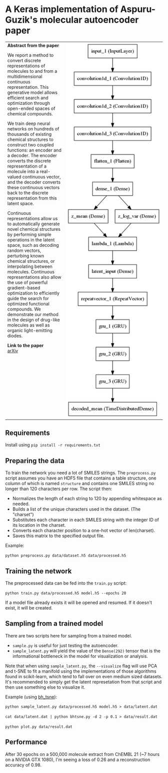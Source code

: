 # A Keras implementation of Aspuru-Guzik's molecular autoencoder paper

<table style="border-collapse: collapse">
<tr>
<td style="vertical-align: top" valign="top">
    <strong>Abstract from the paper</strong>
    <p>We report a method to convert discrete representations of molecules to and from a multidimensional continuous representation. This generative model allows efficient search and optimization through open-ended spaces of chemical compounds.</p>
    <p>We train deep neural networks on hundreds of thousands of existing chemical structures to construct two coupled functions: an encoder and a decoder. The encoder converts the discrete representation of a molecule into a real-valued continuous vector, and the decoder converts these continuous vectors back to the discrete representation from this latent space.</p>
    <p>Continuous representations allow us to automatically generate novel chemical structures by performing simple operations in the latent space, such as decoding random vectors, perturbing known chemical structures, or interpolating between molecules. Continuous representations also allow the use of powerful gradient-based optimization to efficiently guide the search for optimized functional compounds. We demonstrate our method in the design of drug-like molecules as well as organic light-emitting diodes.</p>
    <p>
        <strong>Link to the paper</strong><br />
        <a href="https://arxiv.org/abs/1610.02415">arXiv</a>
    </p>
</td><td width="300">
<img src="images/network.png" width="300" /></img>
</td>
</tr>
</table>

## Requirements

Install using `pip install -r requirements.txt`

## Preparing the data

To train the network you need a lot of SMILES strings. The `preprocess.py` script assumes you have an HDF5 file that contains a table structure, one column of which is named `structure` and contains one SMILES string no longer than 120 characters per row. The script then:

- Normalizes the length of each string to 120 by appending whitespace as needed.
- Builds a list of the unique characters used in the dataset. (The "charset")
- Substitutes each character in each SMILES string with the integer ID of its location in the charset.
- Converts each character position to a one-hot vector of len(charset).
- Saves this matrix to the specified output file.

Example:

`python preprocess.py data/dataset.h5 data/processed.h5`

## Training the network

The preprocessed data can be fed into the `train.py` script:

`python train.py data/processed.h5 model.h5 --epochs 20`

If a model file already exists it will be opened and resumed. If it doesn't exist, it will be created.

## Sampling from a trained model

There are two scripts here for sampling from a trained model.

- `sample.py` is useful for just testing the autoencoder.
- `sample_latent.py` will yield the value of the `Dense(292)` tensor that is the informational bottleneck in the model for visualization or analysis.

Note that when using `sample_latent.py`, the `--visualize` flag will use PCA and t-SNE to fit a manifold using the implementations of those algorithms found in scikit-learn, which tend to fall over on even medium sized datasets. It's recommended to simply get the latent represetation from that script and then use something else to visualize it.

Example (using [bh_tsne](https://github.com/lvdmaaten/bhtsne)):

```
python sample_latent.py data/processed.h5 model.h5 > data/latent.dat

cat data/latent.dat | python bhtsne.py -d 2 -p 0.1 > data/result.dat

python plot.py data/result.dat
```

## Performance

After 30 epochs on a 500,000 molecule extract from ChEMBL 21 (~7 hours on a NVIDIA GTX 1080), I'm seeing a loss of 0.26 and a reconstruction accuracy of 0.98.